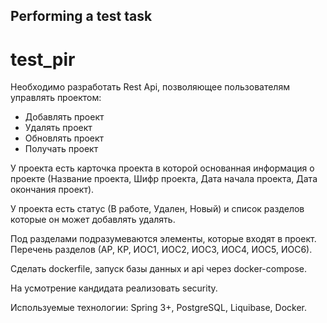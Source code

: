 ## Performing a test task
# test_pir
Необходимо разработать Rest Api, позволяющее пользователям управлять проектом: 
* Добавлять проект 
* Удалять проект 
* Обновлять проект 
* Получать проект 

У проекта есть карточка проекта в которой основанная информация о проекте (Название проекта, Шифр проекта, Дата начала проекта, Дата окончания проект). 

У проекта есть статус (В работе, Удален, Новый) и список разделов которые он может добавлять удалять. 

Под разделами подразумеваются элементы, которые входят в проект. Перечень разделов (АР, КР, ИОС1, ИОС2, ИОС3, ИОС4, ИОС5, ИОС6).

Cделать dockerfile, запуск базы данных и api через docker-compose.

На усмотрение кандидата реализовать security.

Используемые технологии: Spring 3+, PostgreSQL, Liquibase, Docker.
